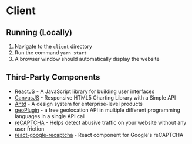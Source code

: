 # Client

## Running (Locally)
1. Navigate to the `client` directory
2. Run the command `yarn start` 
3. A browser window should automatically display the website

## Third-Party Components

* [ReactJS](https://reactjs.org/) - A JavaScript library for building user interfaces
* [CanvasJS](https://canvasjs.com/) - Responsive HTML5 Charting Library with a Simple API
* [Antd](https://ant.design/) - A design system for enterprise-level products
* [geoPlugin](https://www.geoplugin.com/) -  a free geolocation API in multiple different programming languages in a single API call
* [reCAPTCHA](https://www.google.com/recaptcha/intro/v3.html) - Helps detect abusive traffic on your website without any user friction
* [react-google-recaptcha](https://www.npmjs.com/package/react-google-recaptcha) - React component for Google's reCAPTCHA
